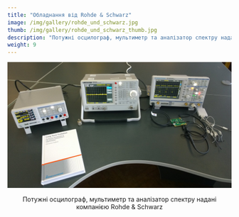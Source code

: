 ```yaml
---
title: "Обладнання від Rohde & Schwarz"
image: /img/gallery/rohde_und_schwarz.jpg
thumb: /img/gallery/rohde_und_schwarz_thumb.jpg
description: "Потужні осцилограф, мультиметр та аналізатор спектру надані компанією Rohde & Schwarz"
weight: 9
---
```


![Обладнання від Rohde & Schwarz](/img/gallery/rohde_und_schwarz.jpg)

<p style="text-align: center;">Потужні осцилограф, мультиметр та аналізатор спектру надані компанією Rohde & Schwarz</p>
